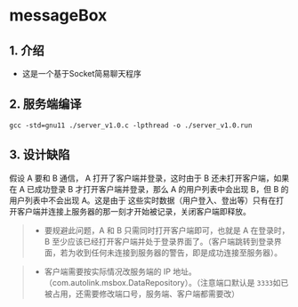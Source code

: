 # messageBox
## 1. 介绍
- 这是一个基于Socket简易聊天程序
## 2. 服务端编译
`gcc -std=gnu11 ./server_v1.0.c -lpthread -o ./server_v1.0.run`
## 3. 设计缺陷
假设 A 要和 B 通信， A 打开了客户端并登录，这时由于 B 还未打开客户端，如果在 A 已成功登录 B 才打开客户端并登录，那么 A 的用户列表中会出现 B，但 B 的用户列表中不会出现 A。这是由于
这些实时数据（用户登入、登出等）只有在打开客户端并连接上服务器的那一刻才开始被记录，关闭客户端即释放。

> - 要规避此问题，A 和 B 只需同时打开客户端即可，也就是 A 在登录时，B 至少应该已经打开客户端并处于登录界面了。（客户端跳转到登录界面，若为收到任何未连接到服务器的警告，即是成功连接至服务器）。

> - 客户端需要按实际情况改服务端的 IP 地址。（com.autolink.msbox.DataRepository）。（注意端口默认是 `3333`如已被占用，还需要修改端口号，服务端、客户端都需要改）
